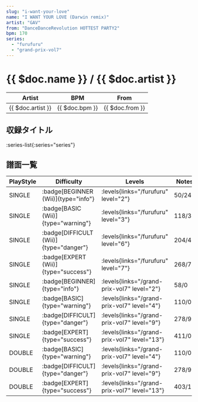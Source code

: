 ```yaml
---
slug: "i-want-your-love"
name: "I WANT YOUR LOVE (Darwin remix)"
artist: "GAV"
from: "DanceDanceRevolution HOTTEST PARTY2"
bpm: 170
series:
  - "furufuru"
  - "grand-prix-vol7"
---
```


# {{ $doc.name }} / {{ $doc.artist }}

|Artist|BPM|From|
|------|---|----|
|{{ $doc.artist }}|{{ $doc.bpm }}|{{ $doc.from }}|

## 収録タイトル

:series-list{:series="series"}

## 譜面一覧

|PlayStyle|Difficulty|Levels|Notes|Movie|
|---------|----------|------|-----|-----|
|SINGLE| :badge[BEGINNER (Wii)]{type="info"}| :levels{links="/furufuru" level="2"}|50/24||
|SINGLE| :badge[BASIC (Wii)]{type="warning"}| :levels{links="/furufuru" level="3"}|118/35||
|SINGLE| :badge[DIFFICULT (Wii)]{type="danger"}| :levels{links="/furufuru" level="6"}|204/42||
|SINGLE| :badge[EXPERT (Wii)]{type="success"}| :levels{links="/furufuru" level="7"}|268/78||
|SINGLE| :badge[BEGINNER]{type="info"}| :levels{links="/grand-prix-vol7" level="2"}|58/0||
|SINGLE| :badge[BASIC]{type="warning"}| :levels{links="/grand-prix-vol7" level="4"}|110/0||
|SINGLE| :badge[DIFFICULT]{type="danger"}| :levels{links="/grand-prix-vol7" level="9"}|278/9||
|SINGLE| :badge[EXPERT]{type="success"}| :levels{links="/grand-prix-vol7" level="13"}|411/0||
|DOUBLE| :badge[BASIC]{type="warning"}| :levels{links="/grand-prix-vol7" level="4"}|110/0||
|DOUBLE| :badge[DIFFICULT]{type="danger"}| :levels{links="/grand-prix-vol7" level="9"}|278/9||
|DOUBLE| :badge[EXPERT]{type="success"}| :levels{links="/grand-prix-vol7" level="13"}|403/1||
